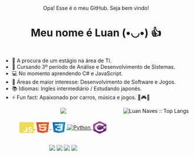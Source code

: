 <div align="center">
Opa! Esse é o meu GitHub. Seja bem vindo!
<h1> Meu nome é Luan  (•◡•) 👍 <h1>
</div>

- 🔭 A procura de um estágio na área de TI.
- 🌱 Cursando 3º período de Análise e Desenvolvimento de Sistemas.
- 💻 No momento aprendendo C# e JavaScript.
- 🔎 Áreas de maior interesse: Desenvolvimento de Software e Jogos.
- 📚 Idiomas: Ingles intermediário / Estudando japonês.
- ⚡ Fun fact: Apaixonado por carros, música e jogos. 🚗🎮🎸


<div align= "center">
  <a href="https://github.com/LuanNaves">
  <img height="130em" src="https://github-readme-stats.vercel.app/api?username=LuanNaves&show_icons=true&theme=tokyonight&include_all_commits=true&count_private=true"/>
  <img style="float: right;" height="130em" src="https://github-readme-stats.vercel.app/api/top-langs/?username=LuanNaves&langs_count=10&theme=tokyonight&layout=compact" alt="Luan Naves :: Top Langs" />
</div>

<div align="center" style="display: inline_block"><br>
  <img align="center" alt="JS" height="30" width="40" src="https://raw.githubusercontent.com/devicons/devicon/master/icons/javascript/javascript-plain.svg">
  <img align="center" alt="HTML" height="30" width="40" src="https://raw.githubusercontent.com/devicons/devicon/master/icons/html5/html5-original.svg">
  <img align="center" alt="CSS" height="30" width="40" src="https://raw.githubusercontent.com/devicons/devicon/master/icons/css3/css3-original.svg">
  <img align="center" alt="Python" height="30" width="40" src="https://cdn.jsdelivr.net/gh/devicons/devicon/icons/python/python-original.svg"> 
  <img align="center" alt="C#" height="35" width="42" src="https://raw.githubusercontent.com/devicons/devicon/master/icons/csharp/csharp-original.svg">
</div>

##

<div align="center" style="display: inline_block"> 
  <a href="https://www.instagram.com/luaobobao" target="_blank"><img src="https://img.shields.io/badge/-Instagram-%23E4405F?style=for-the-badge&logo=instagram&logoColor=white" target="_blank"></a>
 	<a href="https://www.twitch.tv/luaobobao" target="_blank"><img src="https://img.shields.io/badge/Twitch-9146FF?style=for-the-badge&logo=twitch&logoColor=white" target="_blank"></a>
  <a href = "mailto:luandhx@gmail.com"><img src="https://img.shields.io/badge/-Gmail-%23333?style=for-the-badge&logo=gmail&logoColor=white" target="_blank"></a>
  <a href="https://www.linkedin.com/in/luannaves/" target="_blank"><img src="https://img.shields.io/badge/-LinkedIn-%230077B5?style=for-the-badge&logo=linkedin&logoColor=white" target="_blank"></a> 

</div>
